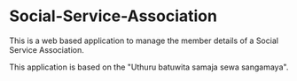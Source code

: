 # Social-Service-Association
This is a web based application to manage the member details of a Social Service Association. 

This application is based on the "Uthuru batuwita samaja sewa sangamaya".
